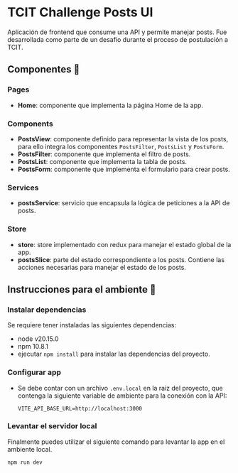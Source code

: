 # TCIT Challenge Posts UI

Aplicación de frontend que consume una API y permite manejar posts. Fue desarrollada como parte de un desafío durante el proceso de postulación a TCIT.

## Componentes 🧩

### Pages
- **Home**: componente que implementa la página Home de la app.

### Components
- **PostsView**: componente definido para representar la vista de los posts, para ello integra los componentes `PostsFilter`, `PostsList` y `PostsForm`.
- **PostsFilter**: componente que implementa el filtro de posts.
- **PostsList**: componente que implementa la tabla de posts.
- **PostsForm**: componente que implementa el formulario para crear posts.

### Services
- **postsService**: servicio que encapsula la lógica de peticiones a la API de posts.

### Store
- **store**: store implementado con redux para manejar el estado global de la app.
- **postsSlice**: parte del estado correspondiente a los posts. Contiene las acciones necesarias para manejar el estado de los posts.

## Instrucciones para el ambiente 📝

### Instalar dependencias

Se requiere tener instaladas las siguientes dependencias:

- node v20.15.0
- npm 10.8.1
- ejecutar `npm install` para instalar las dependencias del proyecto.

### Configurar app

- Se debe contar con un archivo `.env.local` en la raiz del proyecto, que contenga la siguiente variable de ambiente para la conexión con la API:
    ```
    VITE_API_BASE_URL=http://localhost:3000
    ```

### Levantar el servidor local
Finalmente puedes utilizar el siguiente comando para levantar la app en el ambiente local.
```
npm run dev
```
